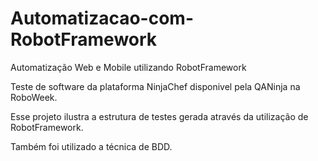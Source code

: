 # Automatizacao-com-RobotFramework
Automatização Web e Mobile utilizando RobotFramework

Teste de software da plataforma NinjaChef disponivel pela QANinja na RoboWeek.

Esse projeto ilustra a estrutura de testes gerada através da utilização de RobotFramework.

Também foi utilizado a técnica de BDD.


